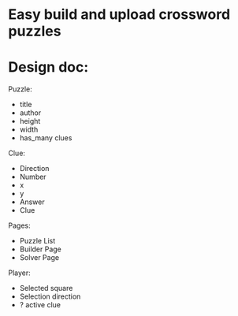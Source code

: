 # Easy build and upload crossword puzzles

# Design doc:

Puzzle:
- title
- author
- height
- width
- has_many clues

Clue:
- Direction
- Number
- x
- y
- Answer
- Clue

Pages:
- Puzzle List
- Builder Page
- Solver Page

Player:
- Selected square
- Selection direction
- ? active clue
